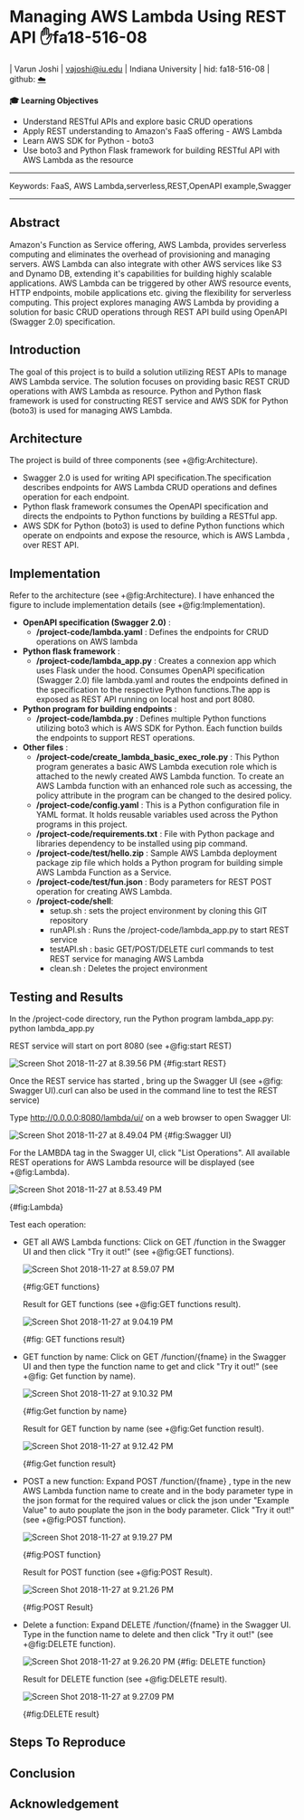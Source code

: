 # Managing AWS Lambda Using REST API :hand:fa18-516-08

| Varun Joshi | vajoshi@iu.edu | Indiana University | hid: fa18-516-08 | github:
[:cloud:](https://github.com/cloudmesh-community/fa18-516-08/blob/master/project-paper/report.md)

**:mortar_board: Learning Objectives**

* Understand RESTful APIs and explore basic CRUD operations
* Apply REST understanding to Amazon's FaaS offering - AWS Lambda
* Learn AWS SDK for Python - boto3
* Use boto3 and Python Flask framework for building RESTful API with AWS Lambda as the resource

---

Keywords: FaaS, AWS Lambda,serverless,REST,OpenAPI example,Swagger

---


## Abstract

Amazon's Function as Service offering, AWS Lambda, provides serverless computing and eliminates the overhead of provisioning and managing servers.
AWS Lambda can also integrate with other AWS services like S3 and Dynamo DB, extending it's capabilities for building highly scalable applications. AWS Lambda can be triggered by other AWS resource events, HTTP endpoints, mobile applications etc. giving the flexibility for serverless computing. This project explores managing AWS Lambda by providing a solution for basic CRUD operations through REST API build using OpenAPI (Swagger 2.0) specification.

## Introduction

The goal of this project is to build a solution utilizing REST APIs to manage AWS Lambda service. The solution focuses on providing basic REST CRUD operations with AWS Lambda as resource. Python and Python flask framework is used for constructing REST service and AWS SDK for Python (boto3) is used for managing AWS Lambda.

## Architecture

The project is build of three components (see +@fig:Architecture).

* Swagger 2.0 is used for writing API specification.The specification describes endpoints for AWS Lambda CRUD operations and defines operation for each endpoint.
* Python flask framework consumes the OpenAPI specification and directs the endpoints to Python functions by building a RESTful app.
* AWS SDK for Python (boto3) is used to define Python functions which operate on endpoints and expose the resource, which is AWS Lambda , over REST API.

## Implementation

Refer to the architecture (see +@fig:Architecture). I have enhanced the figure to include implementation details (see +@fig:Implementation).

* **OpenAPI specification (Swagger 2.0)** :
  - **/project-code/lambda.yaml** : Defines the endpoints for CRUD operations on AWS lambda
* **Python flask framework** :
  - **/project-code/lambda_app.py** : Creates a connexion app which uses Flask under the hood. Consumes OpenAPI specification (Swagger 2.0) file lambda.yaml and routes the endpoints defined in the specification to the respective Python functions.The app is exposed as REST API running on local host and port 8080.
* **Python program for building endpoints** :
  - **/project-code/lambda.py** : Defines multiple Python functions utilizing boto3 which is AWS SDK for Python. Each function builds the endpoints to support REST operations.
* **Other files** :
  - **/project-code/create_lambda_basic_exec_role.py** : This Python program generates a basic AWS Lambda execution role which is attached to the newly created AWS Lambda function. To create an AWS Lambda function with an enhanced role such as accessing, the policy attribute in the program can be changed to the desired policy.
  - **/project-code/config.yaml** : This is a Python configuration file in YAML format. It holds reusable variables used across the Python programs in this project.
  - **/project-code/requirements.txt** : File with Python package and libraries dependency to be installed using pip command.
  - **/project-code/test/hello.zip** : Sample AWS Lambda deployment package zip file which holds a Python program for building simple AWS Lambda Function as a Service.
  - **/project-code/test/fun.json** : Body parameters for REST POST operation for creating AWS Lambda.
  - **/project-code/shell**:
    - setup.sh : sets the project environment by cloning this GIT repository
    - runAPI.sh : Runs the /project-code/lambda_app.py to start REST service
    - testAPI.sh : basic GET/POST/DELETE curl commands to test REST service for managing AWS Lambda
    - clean.sh : Deletes the project environment

## Testing and Results

In the /project-code directory, run the Python program lambda_app.py:
python lambda_app.py

REST service will start on port 8080 (see +@fig:start REST)

![Screen Shot 2018-11-27 at 8.39.56 PM
](assets/markdown-img-paste-2018112721554746.png)
{#fig:start REST}

Once the REST service has started , bring up the Swagger UI (see +@fig: Swagger UI).curl can also be used in the command line to test the REST service)

Type http://0.0.0.0:8080/lambda/ui/ on a web browser to open Swagger UI:

![
Screen Shot 2018-11-27 at 8.49.04 PM
](assets/markdown-img-paste-2018112721554746.png)
{#fig:Swagger UI}

For the LAMBDA tag in the Swagger UI, click "List Operations". All available REST operations for AWS Lambda resource will be displayed (see +@fig:Lambda).

![
Screen Shot 2018-11-27 at 8.53.49 PM
](assets/markdown-img-paste-2018112721554746.png)

{#fig:Lambda}

Test each operation:
* GET all AWS Lambda functions:
  Click on GET /function in the Swagger UI and then click "Try it out!" (see +@fig:GET functions).

  ![
Screen Shot 2018-11-27 at 8.59.07 PM
](assets/markdown-img-paste-2018112721554746.png)

  {#fig:GET functions}

  Result for GET functions (see +@fig:GET functions result).

  ![
Screen Shot 2018-11-27 at 9.04.19 PM
](assets/markdown-img-paste-2018112721554746.png)

  {#fig: GET functions result}

* GET function by name:
  Click on GET /function/{fname} in the Swagger UI and then type the function name to get and click "Try it out!" (see +@fig: Get function by name).

  ![
Screen Shot 2018-11-27 at 9.10.32 PM
](assets/markdown-img-paste-2018112721554746.png)

  {#fig:Get function by name}

  Result for GET function by name (see +@fig:Get function result).

  ![
Screen Shot 2018-11-27 at 9.12.42 PM
](assets/markdown-img-paste-2018112721554746.png)

  {#fig:Get function result}

* POST a new function:
  Expand POST /function/{fname} , type in the new AWS Lambda function name to create and in the body parameter type in the json format for the required values or click the json under "Example Value" to auto pouplate the json in the body parameter. Click "Try it out!" (see +@fig:POST function).

  ![
Screen Shot 2018-11-27 at 9.19.27 PM
](assets/markdown-img-paste-2018112721554746.png)

  {#fig:POST function}

  Result for POST function (see +@fig:POST Result).

  ![
Screen Shot 2018-11-27 at 9.21.26 PM
](assets/markdown-img-paste-2018112721554746.png)

  {#fig:POST Result}

* Delete a function:
  Expand DELETE /function/{fname} in the Swagger UI. Type in the function name to delete and then click "Try it out!" (see +@fig:DELETE function).

  ![
Screen Shot 2018-11-27 at 9.26.20 PM
](assets/markdown-img-paste-2018112721554746.png)
  {#fig: DELETE function}

  Result for DELETE function (see +@fig:DELETE result).

  ![
Screen Shot 2018-11-27 at 9.27.09 PM](assets/markdown-img-paste-2018112721554746.png)

  {#fig:DELETE result}

## Steps To Reproduce

## Conclusion

## Acknowledgement
